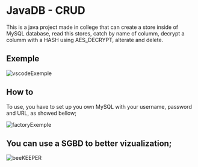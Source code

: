 # JavaDB - CRUD

This is a java project made in college that can create a store inside of MySQL database, read this stores, catch by name of columm, decrypt a columm with a HASH using AES_DECRYPT, alterate and delete.

## Exemple

![vscodeExemple](https://drive.google.com/u/0/uc?id=1FgIYg9vobwiA-_G2VidlpBM8BKEmjAdU&export=download)

## How to

To use, you have to set up you own MySQL with your username, password and URL, as showed bellow;

![factoryExemple](https://drive.google.com/u/0/uc?id=1gzocDn2elcNWpc72R44PCZZdTxRLpN0u&export=download)

## You can use a SGBD to better vizualization;

![beeKEEPER](https://drive.google.com/u/0/uc?id=1neybp3qYmivtR7VS3K8bgs_Q3PXVbl6w&export=download)
